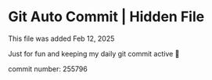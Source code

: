 # Git Auto Commit | Hidden File

This file was added Feb 12, 2025

Just for fun and keeping my daily git commit active 🤪

commit number: 255796
